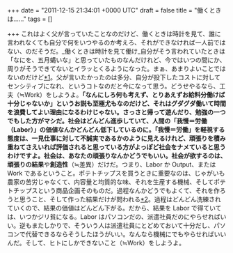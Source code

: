 
+++
date = "2011-12-15 21:34:01 +0000 UTC"
draft = false
title = "働くときは……"
tags = []

+++
これはよく父が言っていたことなのだけど、働くときは時計を見て、誰に言われなくても自分で何をいつやるのか考えろ、それができなければ一人前ではない、のだそうだ。_働くときは時計を見て働け_自分がそう言われていたときは「なにを、五月蝿いな」と思っていたものなんだけれど、今ではいつの間にか、周りがそうできてないとイラッとくるようになった。まぁ、あまりよいことではないのだけど<a href="#fn1" title="自分の価値観はなんであれ、他人に押し付けるべきものではない">*1</a>。父が言いたかったのは多分、自分が投下したコストに対してセンシティブになれ、というコトなのだと今になって思う。どうせやるなら、工夫（≒Work）をしようよ。**「なんにしろ何も考えず、とりあえずお給料分働けば十分じゃないか」**というお説も至極尤もなのだけど、それはグダグダ働いて時間を浪費してよい理由になるわけじゃない。さっさと帰って遊んだり、勉強の一つでもした方がマシだ。社会はどんどん進歩していて、人間の「我慢＝労働（Labor）」の価値なんかどんどん低下しているのに。「我慢＝労働」を軽視する態度は、一見仕事に対して不誠実であるかのように見えるけれど、**頑張りを積み重ねてさえいれば評価されると思っている方がよっぽど社会をナメている**と思うわけですよ。社会は、あなたの頑張りなんかどうでもいい。社会が欲するのは、頑張りの**結果**や**創造性**（≒差異）だけだ。つまり、Labor か Output、または Work であるということ。ポテトチップスを買うときに重要なのは、じゃがいも農家の苦労じゃなくて、内容量と均質的な味、それを生産する機械、そしてポテトチップスという商品企画そのものだ。過程なんかどうでもよくて、それを作ろうと思うこと、そして作った結果だけが問われる<a href="#fn2" title="最近は過程にも目を向けようという流れもあるけれど、それはまた別の話だ">*2</a>。過程はどんどん洗練されていくので、結果の価値はどんどん下がる。だから、結果を Labor で得ていては、いつかジリ貧になる。Labor はパソコンだの、派遣社員だのにやらせればいい。逆もまたしかりで、そういう人は派遣社員にとどめておいて十分だし、パソコンで代替できるならそうしたほうがいい。なんなら機械にでもやらせればいいんだ。そして、ヒトにしかできないこと（≒Work）をしようよ。


